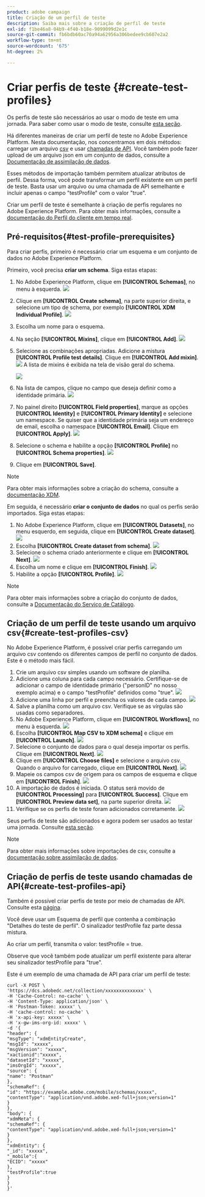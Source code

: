 ```yaml
---
product: adobe campaign
title: Criação de um perfil de teste
description: Saiba mais sobre a criação de perfil de teste
exl-id: f1be46a8-04b9-4f40-b18e-9099099d2e1c
source-git-commit: fb6bdb60ac70a94a62956a306bedee9cb607e2a2
workflow-type: tm+mt
source-wordcount: '675'
ht-degree: 2%

---
```


# Criar perfis de teste {#create-test-profiles}

Os perfis de teste são necessários ao usar o modo de teste em uma jornada. Para saber como usar o modo de teste, consulte [esta seção](../building-journeys/testing-the-journey.md).

Há diferentes maneiras de criar um perfil de teste no Adobe Experience Platform. Nesta documentação, nos concentramos em dois métodos: carregar um arquivo [csv](../building-journeys/creating-test-profiles.md#create-test-profiles-csv) e usar [chamadas de API](../building-journeys/creating-test-profiles.md#create-test-profiles-api). Você também pode fazer upload de um arquivo json em um conjunto de dados, consulte a [Documentação de assimilação de dados](https://experienceleague.adobe.com/docs/experience-platform/ingestion/tutorials/ingest-batch-data.html#add-data-to-dataset).

Esses métodos de importação também permitem atualizar atributos de perfil. Dessa forma, você pode transformar um perfil existente em um perfil de teste. Basta usar um arquivo ou uma chamada de API semelhante e incluir apenas o campo &quot;testProfile&quot; com o valor &quot;true&quot;.

Criar um perfil de teste é semelhante à criação de perfis regulares no Adobe Experience Platform. Para obter mais informações, consulte a [documentação do Perfil do cliente em tempo real](https://experienceleague.adobe.com/docs/experience-platform/profile/home.html).

## Pré-requisitos{#test-profile-prerequisites}

Para criar perfis, primeiro é necessário criar um esquema e um conjunto de dados no Adobe Experience Platform.

Primeiro, você precisa **criar um schema**. Siga estas etapas:

1. No Adobe Experience Platform, clique em **[!UICONTROL Schemas]**, no menu à esquerda.
   ![](../assets/test-profiles-0.png)
1. Clique em **[!UICONTROL Create schema]**, na parte superior direita, e selecione um tipo de schema, por exemplo **[!UICONTROL XDM Individual Profile]**.
   ![](../assets/test-profiles-1.png)
1. Escolha um nome para o esquema.
1. Na seção **[!UICONTROL Mixins]**, clique em **[!UICONTROL Add]**.
   ![](../assets/test-profiles-1-bis.png)
1. Selecione as combinações apropriadas. Adicione a mistura **[!UICONTROL Profile test details]**. Clique em **[!UICONTROL Add mixin]**.
   ![](../assets/test-profiles-1-ter.png)
A lista de mixins é exibida na tela de visão geral do schema.

   ![](../assets/test-profiles-2.png)
1. Na lista de campos, clique no campo que deseja definir como a identidade primária.
   ![](../assets/test-profiles-3.png)
1. No painel direito **[!UICONTROL Field properties]**, marque as opções **[!UICONTROL Identity]** e **[!UICONTROL Primary Identity]** e selecione um namespace. Se quiser que a identidade primária seja um endereço de email, escolha o namespace **[!UICONTROL Email]**. Clique em **[!UICONTROL Apply]**.
   ![](../assets/test-profiles-4.png)
1. Selecione o schema e habilite a opção **[!UICONTROL Profile]** no **[!UICONTROL Schema properties]**.
   ![](../assets/test-profiles-5.png)
1. Clique em **[!UICONTROL Save]**.

>[!NOTE]
>
>Para obter mais informações sobre a criação do schema, consulte a [documentação XDM](https://experienceleague.adobe.com/docs/experience-platform/xdm/ui/resources/schemas.html#prerequisites).

Em seguida, é necessário **criar o conjunto de dados** no qual os perfis serão importados. Siga estas etapas:

1. No Adobe Experience Platform, clique em **[!UICONTROL Datasets]**, no menu esquerdo, em seguida, clique em **[!UICONTROL Create dataset]**.
   ![](../assets/test-profiles-6.png)
1. Escolha **[!UICONTROL Create dataset from schema]**.
   ![](../assets/test-profiles-7.png)
1. Selecione o schema criado anteriormente e clique em **[!UICONTROL Next]**.
   ![](../assets/test-profiles-8.png)
1. Escolha um nome e clique em **[!UICONTROL Finish]**.
   ![](../assets/test-profiles-9.png)
1. Habilite a opção **[!UICONTROL Profile]**.
   ![](../assets/test-profiles-10.png)

>[!NOTE]
>
> Para obter mais informações sobre a criação do conjunto de dados, consulte a [Documentação do Serviço de Catálogo](https://experienceleague.adobe.com/docs/experience-platform/catalog/datasets/user-guide.html#getting-started).

## Criação de um perfil de teste usando um arquivo csv{#create-test-profiles-csv}

No Adobe Experience Platform, é possível criar perfis carregando um arquivo csv contendo os diferentes campos de perfil no conjunto de dados. Este é o método mais fácil.

1. Crie um arquivo csv simples usando um software de planilha.
1. Adicione uma coluna para cada campo necessário. Certifique-se de adicionar o campo de identidade primário (&quot;personID&quot; no nosso exemplo acima) e o campo &quot;testProfile&quot; definidos como &quot;true&quot;.
   ![](../assets/test-profiles-11.png)
1. Adicione uma linha por perfil e preencha os valores de cada campo.
   ![](../assets/test-profiles-12.png)
1. Salve a planilha como um arquivo csv. Verifique se as vírgulas são usadas como separadores.
1. No Adobe Experience Platform, clique em **[!UICONTROL Workflows]**, no menu à esquerda.
   ![](../assets/test-profiles-14.png)
1. Escolha **[!UICONTROL Map CSV to XDM schema]** e clique em **[!UICONTROL Launch]**.
   ![](../assets/test-profiles-16.png)
1. Selecione o conjunto de dados para o qual deseja importar os perfis. Clique em **[!UICONTROL Next]**.
   ![](../assets/test-profiles-17.png)
1. Clique em **[!UICONTROL Choose files]** e selecione o arquivo csv. Quando o arquivo for carregado, clique em **[!UICONTROL Next]**.
   ![](../assets/test-profiles-18.png)
1. Mapeie os campos csv de origem para os campos de esquema e clique em **[!UICONTROL Finish]**.
   ![](../assets/test-profiles-19.png)
1. A importação de dados é iniciada. O status será movido de **[!UICONTROL Processing]** para **[!UICONTROL Success]**. Clique em **[!UICONTROL Preview data set]**, na parte superior direita.
   ![](../assets/test-profiles-20.png)
1. Verifique se os perfis de teste foram adicionados corretamente.
   ![](../assets/test-profiles-21.png)

Seus perfis de teste são adicionados e agora podem ser usados ao testar uma jornada. Consulte [esta seção](../building-journeys/testing-the-journey.md).
>[!NOTE]
>
> Para obter mais informações sobre importações de csv, consulte a [documentação sobre assimilação de dados](https://experienceleague.adobe.com/docs/experience-platform/ingestion/tutorials/map-a-csv-file.html#tutorials).

## Criação de perfis de teste usando chamadas de API{#create-test-profiles-api}

Também é possível criar perfis de teste por meio de chamadas de API. Consulte esta [página](https://experienceleague.adobe.com/docs/experience-platform/profile/home.html).

Você deve usar um Esquema de perfil que contenha a combinação &quot;Detalhes do teste de perfil&quot;. O sinalizador testProfile faz parte dessa mistura.

Ao criar um perfil, transmita o valor: testProfile = true.

Observe que você também pode atualizar um perfil existente para alterar seu sinalizador testProfile para &quot;true&quot;.

Este é um exemplo de uma chamada de API para criar um perfil de teste:

```
curl -X POST \
'https://dcs.adobedc.net/collection/xxxxxxxxxxxxxx' \
-H 'Cache-Control: no-cache' \
-H 'Content-Type: application/json' \
-H 'Postman-Token: xxxxx' \
-H 'cache-control: no-cache' \
-H 'x-api-key: xxxxx' \
-H 'x-gw-ims-org-id: xxxxx' \
-d '{
"header": {
"msgType": "xdmEntityCreate",
"msgId": "xxxxx",
"msgVersion": "xxxxx",
"xactionid":"xxxxx",
"datasetId": "xxxxx",
"imsOrgId": "xxxxx",
"source": {
"name": "Postman"
},
"schemaRef": {
"id": "https://example.adobe.com/mobile/schemas/xxxxx",
"contentType": "application/vnd.adobe.xed-full+json;version=1"
}
},
"body": {
"xdmMeta": {
"schemaRef": {
"contentType": "application/vnd.adobe.xed-full+json;version=1"
}
},
"xdmEntity": {
"_id": "xxxxx",
"_mobile":{
"ECID": "xxxxx"
},
"testProfile":true
}
}
}'
```
